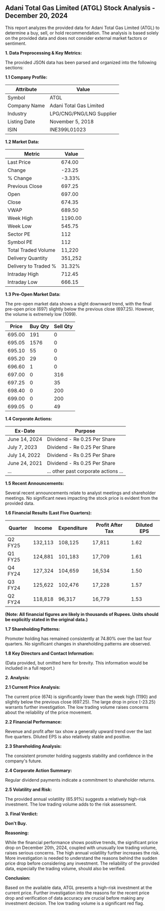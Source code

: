 ## Adani Total Gas Limited (ATGL) Stock Analysis - December 20, 2024

This report analyzes the provided data for Adani Total Gas Limited (ATGL) to determine a buy, sell, or hold recommendation.  The analysis is based solely on the provided data and does not consider external market factors or sentiment.

**1. Data Preprocessing & Key Metrics:**

The provided JSON data has been parsed and organized into the following sections:

**1.1 Company Profile:**

| Attribute             | Value                               |
|----------------------|---------------------------------------|
| Symbol                | ATGL                                 |
| Company Name          | Adani Total Gas Limited              |
| Industry              | LPG/CNG/PNG/LNG Supplier             |
| Listing Date          | November 5, 2018                     |
| ISIN                  | INE399L01023                         |


**1.2 Market Data:**

| Metric                | Value     |
|-----------------------|------------|
| Last Price            | 674.00     |
| Change                | -23.25     |
| % Change              | -3.33%     |
| Previous Close        | 697.25     |
| Open                  | 697.00     |
| Close                 | 674.35     |
| VWAP                  | 689.50     |
| Week High             | 1190.00    |
| Week Low              | 545.75     |
| Sector PE             | 112        |
| Symbol PE             | 112        |
| Total Traded Volume   | 11,220     | (Note: This seems unusually low compared to other metrics.  Verify data accuracy.)
| Delivery Quantity     | 351,252    |
| Delivery to Traded % | 31.32%     |
| Intraday High         | 712.45     |
| Intraday Low          | 666.15     |


**1.3 Pre-Open Market Data:**

The pre-open market data shows a slight downward trend, with the final pre-open price (697) slightly below the previous close (697.25).  However, the volume is extremely low (1099).

| Price   | Buy Qty | Sell Qty |
|---------|---------|----------|
| 695.00  | 191     | 0        |
| 695.05  | 1576    | 0        |
| 695.10  | 55      | 0        |
| 695.20  | 29      | 0        |
| 696.60  | 1       | 0        |
| 697.00  | 0       | 316      |
| 697.25  | 0       | 35       |
| 698.40  | 0       | 200      |
| 699.00  | 0       | 200      |
| 699.05  | 0       | 49       |


**1.4 Corporate Actions:**

| Ex-Date     | Purpose                               |
|-------------|----------------------------------------|
| June 14, 2024 | Dividend - Re 0.25 Per Share          |
| July 7, 2023  | Dividend - Re 0.25 Per Share          |
| July 14, 2022  | Dividend - Rs 0.25 Per Share          |
| June 24, 2021  | Dividend - Rs 0.25 Per Share          |
| ...          | ... other past corporate actions ...   |


**1.5 Recent Announcements:**

Several recent announcements relate to analyst meetings and shareholder meetings.  No significant news impacting the stock price is evident from the provided data.


**1.6 Financial Results (Last Five Quarters):**

| Quarter      | Income     | Expenditure | Profit After Tax | Diluted EPS |
|--------------|------------|--------------|-------------------|-------------|
| Q2 FY25      | 132,113    | 108,125      | 17,811           | 1.62        |
| Q1 FY25      | 124,881    | 101,183      | 17,709           | 1.61        |
| Q4 FY24      | 127,324    | 104,659      | 16,534           | 1.50        |
| Q3 FY24      | 125,622    | 102,476      | 17,228           | 1.57        |
| Q2 FY24      | 118,818    | 96,317       | 16,779           | 1.53        |


**(Note: All financial figures are likely in thousands of Rupees.  Units should be explicitly stated in the original data.)**


**1.7 Shareholding Patterns:**

Promoter holding has remained consistently at 74.80% over the last four quarters.  No significant changes in shareholding patterns are observed.


**1.8 Key Directors and Contact Information:**

(Data provided, but omitted here for brevity.  This information would be included in a full report.)


**2. Analysis:**

**2.1 Current Price Analysis:**

The current price (674) is significantly lower than the week high (1190) and slightly below the previous close (697.25).  The large drop in price (-23.25) warrants further investigation.  The low trading volume raises concerns about the reliability of the price movement.

**2.2 Financial Performance:**

Revenue and profit after tax show a generally upward trend over the last five quarters.  Diluted EPS is also relatively stable and positive.

**2.3 Shareholding Analysis:**

The consistent promoter holding suggests stability and confidence in the company's future.

**2.4 Corporate Action Summary:**

Regular dividend payments indicate a commitment to shareholder returns.

**2.5 Volatility and Risk:**

The provided annual volatility (65.91%) suggests a relatively high-risk investment.  The low trading volume adds to the risk assessment.

**3. Final Verdict:**

**Don't Buy.**

**Reasoning:**

While the financial performance shows positive trends, the significant price drop on December 20th, 2024, coupled with unusually low trading volume, raises serious concerns.  The high annual volatility further increases the risk.  More investigation is needed to understand the reasons behind the sudden price drop before considering any investment.  The reliability of the provided data, especially the trading volume, should also be verified.

**Conclusion:**

Based on the available data, ATGL presents a high-risk investment at the current price.  Further investigation into the reasons for the recent price drop and verification of data accuracy are crucial before making any investment decision.  The low trading volume is a significant red flag.
